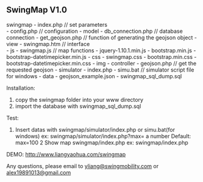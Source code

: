SwingMap V1.0
-------------
swingmap
	- index.php		// set parameters	
	- config.php	// configuration
	- model
		- db_connection.php	// database connection
		- get_geojson.php	// function of generating the geojson object
	- view
		- swingmap.htm		// interface	
		- js
			- swingmap.js	// map functions 
			- jquery-1.10.1.min.js
			- bootstrap.min.js
			- bootstrap-datetimepicker.min.js
		- css
			- swingmap.css
			- bootstrap.min.css
			- bootstrap-datetimepicker.min.css
		- img
	- controller
		- geojson.php	// get the requested geojson
	- simulator
		- index.php
		- simu.bat		// simulator script file for windows 
		- data
			- geojson_example.json
			- swingmap_sql_dump.sql

Installation:
1.	copy the swingmap folder into your www directory
2.	import the database with swingmap_sql_dump.sql

Test:
1.	Insert datas with swingmap/simulator/index.php or simu.bat(for windows)
	ex: swingmap/simulator/index.php?max= a number	Default: max=100
2	Show map swingmap/index.php
	ex: swingmap/index.php

DEMO: http://www.liangyaohua.com/swingmap
	
Any questions, please email to yliang@swingmobility.com or alex19891013@gmail.com
